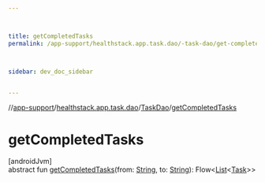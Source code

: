 ```yaml
---



title: getCompletedTasks
permalink: /app-support/healthstack.app.task.dao/-task-dao/get-completed-tasks.html



sidebar: dev_doc_sidebar


---
```




//[app-support](/app-support.html)/[healthstack.app.task.dao](../index.html)/[TaskDao](index.html)/[getCompletedTasks](get-completed-tasks.html)



# getCompletedTasks



[androidJvm]\
abstract fun [getCompletedTasks](get-completed-tasks.html)(from: [String](https://kotlinlang.org/api/latest/jvm/stdlib/kotlin/-string/index.html), to: [String](https://kotlinlang.org/api/latest/jvm/stdlib/kotlin/-string/index.html)): Flow&lt;[List](https://kotlinlang.org/api/latest/jvm/stdlib/kotlin.collections/-list/index.html)&lt;[Task](../../healthstack.app.task.entity/-task/index.html)&gt;&gt;






